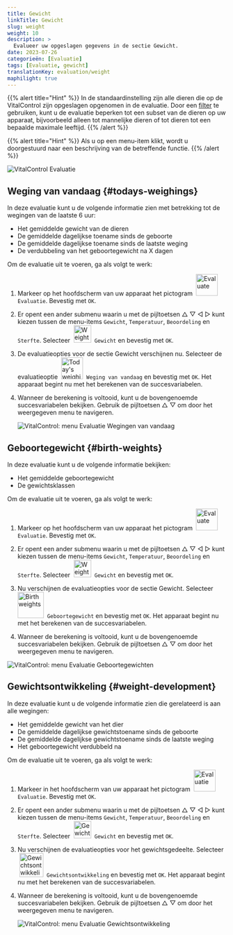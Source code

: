 ```yaml
---
title: Gewicht
linkTitle: Gewicht
slug: weight
weight: 10
description: >
  Evalueer uw opgeslagen gegevens in de sectie Gewicht.
date: 2023-07-26
categorieën: [Evaluatie]
tags: [Evaluatie, gewicht]
translationKey: evaluation/weight
maphilight: true
---
```

{{% alert title="Hint" %}}
In de standaardinstelling zijn alle dieren die op de VitalControl zijn opgeslagen opgenomen in de evaluatie. Door een [filter](../../filter/) te gebruiken, kunt u de evaluatie beperken tot een subset van de dieren op uw apparaat, bijvoorbeeld alleen tot mannelijke dieren of tot dieren tot een bepaalde maximale leeftijd.
{{% /alert %}}

{{% alert title="Hint" %}}
Als u op een menu-item klikt, wordt u doorgestuurd naar een beschrijving van de betreffende functie.
{{% /alert %}}

<img src="../images/imagemap.png" alt="VitalControl Evaluatie" title="Gewicht" usemap="#workmap" class="maphilight" />

<map name="workmap">
   <area shape="rect" coords="3,40,116,160" alt="Weging van vandaag" title="Evalueer de gewichtswaarden van uw dieren die vandaag met de VitalControl zijn geregistreerd&#10;Muisklik: naar de documentatie" href="/nl/docs/evaluation/weight/#todays-weighings">
   <area shape="rect" coords="116,40,238,160" alt="Geboortegewicht" title="Evalueer uw opgeslagen geboortegewichten&#10;Muisklik: naar de documentatie" href="/nl/docs/evaluation/weight/#birth-weights">
   <area shape="rect" coords="3,160,116,279" alt="gewichtsontwikkeling" title="Evalueer de gewichtsontwikkeling van uw dieren&#10;Muisklik: naar de documentatie" href="/nl/docs/evaluation/weight/#weight-development">

   <area shape="rect" coords="150,282,238,319" alt="Filter" title="Stel een filter in&#10;Muisklik: naar de documentatie" href="/nl/docs/filter">
   <area shape="rect" coords="2,282,95,319" alt="Terug" title="Spring een niveau terug&#10;Muisklik: naar de documentatie" href="/nl/docs/evaluation/">
</map>

## Weging van vandaag {#todays-weighings}
In deze evaluatie kunt u de volgende informatie zien met betrekking tot de wegingen van de laatste 6 uur:
- Het gemiddelde gewicht van de dieren
- De gemiddelde dagelijkse toename sinds de geboorte
- De gemiddelde dagelijkse toename sinds de laatste weging
- De verdubbeling van het geboortegewicht na X dagen

Om de evaluatie uit te voeren, ga als volgt te werk:

1. Markeer op het hoofdscherm van uw apparaat het pictogram &nbsp;<img src="/icons/main/evaluation.svg" width="50" align="bottom" alt="Evaluate" />&nbsp; `Evaluatie`. Bevestig met `OK`.

2. Er opent een ander submenu waarin u met de pijltoetsen △ ▽ ◁ ▷ kunt kiezen tussen de menu-items `Gewicht`, `Temperatuur`, `Beoordeling` en `Sterfte`. Selecteer &nbsp;<img src="/icons/evaluation/weight.svg" width="40" align="bottom" alt="Weight" />&nbsp; `Gewicht` en bevestig met `OK`.

3. De evaluatieopties voor de sectie Gewicht verschijnen nu. Selecteer de evaluatieoptie &nbsp;<img src="/icons/evaluation/weighingtoday.svg" width="50" align="bottom" alt="Today's weighing" />&nbsp; `Weging van vandaag` en bevestig met `OK`. Het apparaat begint nu met het berekenen van de succesvariabelen.

4. Wanneer de berekening is voltooid, kunt u de bovengenoemde succesvariabelen bekijken. Gebruik de pijltoetsen △ ▽ om door het weergegeven menu te navigeren.

   ![VitalControl: menu Evaluatie Wegingen van vandaag](../images/todaysweighings.png "Evaluatie Wegingen van vandaag")

## Geboortegewicht {#birth-weights}
In deze evaluatie kunt u de volgende informatie bekijken:
- Het gemiddelde geboortegewicht
- De gewichtsklassen

Om de evaluatie uit te voeren, ga als volgt te werk:

1. Markeer op het hoofdscherm van uw apparaat het pictogram &nbsp;<img src="/icons/main/evaluation.svg" width="50" align="bottom" alt="Evaluate" />&nbsp; `Evaluatie`. Bevestig met `OK`.

2. Er opent een ander submenu waarin u met de pijltoetsen △ ▽ ◁ ▷ kunt kiezen tussen de menu-items `Gewicht`, `Temperatuur`, `Beoordeling` en `Sterfte`. Selecteer &nbsp;<img src="/icons/evaluation/weight.svg" width="40" align="bottom" alt="Weight" />&nbsp; `Gewicht` en bevestig met `OK`.

3. Nu verschijnen de evaluatieopties voor de sectie Gewicht. Selecteer &nbsp;<img src="/icons/evaluation/birthweights.svg" width="60" align="bottom" alt="Birth weights" />&nbsp; `Geboortegewicht` en bevestig met `OK`. Het apparaat begint nu met het berekenen van de succesvariabelen.

4. Wanneer de berekening is voltooid, kunt u de bovengenoemde succesvariabelen bekijken. Gebruik de pijltoetsen △ ▽ om door het weergegeven menu te navigeren.

![VitalControl: menu Evaluatie Geboortegewichten](../images/birthweights.png "Evaluatie Geboortegewichten")

## Gewichtsontwikkeling {#weight-development}

In deze evaluatie kunt u de volgende informatie zien die gerelateerd is aan alle wegingen:
- Het gemiddelde gewicht van het dier
- De gemiddelde dagelijkse gewichtstoename sinds de geboorte
- De gemiddelde dagelijkse gewichtstoename sinds de laatste weging
- Het geboortegewicht verdubbeld na

Om de evaluatie uit te voeren, ga als volgt te werk:

1. Markeer in het hoofdscherm van uw apparaat het pictogram &nbsp;<img src="/icons/main/evaluation.svg" width="50" align="bottom" alt="Evaluatie" />&nbsp; `Evaluatie`. Bevestig met `OK`.

2. Er opent een ander submenu waarin u met de pijltoetsen △ ▽ ◁ ▷ kunt kiezen tussen de menu-items `Gewicht`, `Temperatuur`, `Beoordeling` en `Sterfte`. Selecteer &nbsp;<img src="/icons/evaluation/weight.svg" width="40" align="bottom" alt="Gewicht" />&nbsp; `Gewicht` en bevestig met `OK`.

3. Nu verschijnen de evaluatieopties voor het gewichtsgedeelte. Selecteer &nbsp;<img src="/icons/evaluation/weightdevelopment.svg" width="55" align="bottom" alt="Gewichtsontwikkeling" />&nbsp; `Gewichtsontwikkeling` en bevestig met `OK`. Het apparaat begint nu met het berekenen van de succesvariabelen.

4. Wanneer de berekening is voltooid, kunt u de bovengenoemde succesvariabelen bekijken. Gebruik de pijltoetsen △ ▽ om door het weergegeven menu te navigeren.

   ![VitalControl: menu Evaluatie Gewichtsontwikkeling](../images/weightdevelopment.png "Evaluatie Gewichtsontwikkeling")
